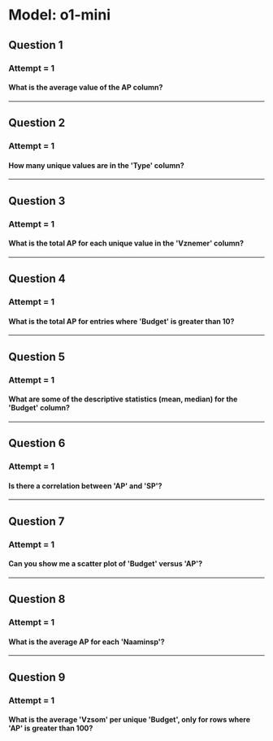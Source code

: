 # Model: o1-mini
## Question 1
### Attempt = 1
#### What is the average value of the AP column?

---

## Question 2
### Attempt = 1
#### How many unique values are in the 'Type' column?

---

## Question 3
### Attempt = 1
#### What is the total AP for each unique value in the 'Vznemer' column?

---

## Question 4
### Attempt = 1
#### What is the total AP for entries where 'Budget' is greater than 10?

---

## Question 5
### Attempt = 1
#### What are some of the descriptive statistics (mean, median) for the 'Budget' column?

---

## Question 6
### Attempt = 1
#### Is there a correlation between 'AP' and 'SP'?

---

## Question 7
### Attempt = 1
#### Can you show me a scatter plot of 'Budget' versus 'AP'?

---

## Question 8
### Attempt = 1
#### What is the average AP for each 'Naaminsp'?

---

## Question 9
### Attempt = 1
#### What is the average 'Vzsom' per unique 'Budget', only for rows where 'AP' is greater than 100?

